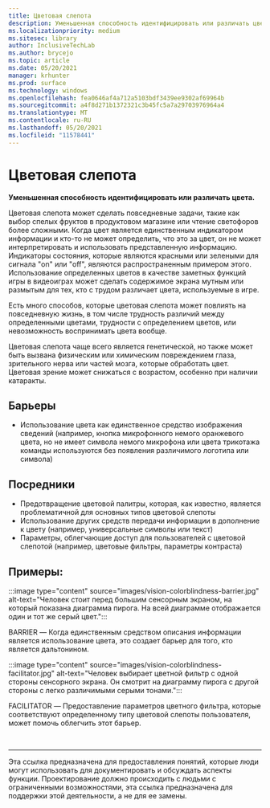 ```yaml
---
title: Цветовая слепота
description: Уменьшенная способность идентифицировать или различать цвета
ms.localizationpriority: medium
ms.sitesec: library
author: InclusiveTechLab
ms.author: brycejo
ms.topic: article
ms.date: 05/20/2021
manager: krhunter
ms.prod: surface
ms.technology: windows
ms.openlocfilehash: fea0646af4a712a5103bdf3439ee9302af69964b
ms.sourcegitcommit: a4f8d271b1372321c3b45fc5a7a29703976964a4
ms.translationtype: MT
ms.contentlocale: ru-RU
ms.lasthandoff: 05/20/2021
ms.locfileid: "11578441"
---
```

# <a name="color-blindness"></a>Цветовая слепота

**Уменьшенная способность идентифицировать или различать цвета.**

Цветовая слепота может сделать повседневные задачи, такие как выбор спелых фруктов в продуктовом магазине или чтение светофоров более сложными. Когда цвет является единственным индикатором информации и кто-то не может определить, что это за цвет, он не может интерпретировать и использовать представленную информацию. Индикаторы состояния, которые являются красными или зелеными для сигнала "on" или "off", являются распространенным примером этого. Использование определенных цветов в качестве заметных функций игры в видеоиграх может сделать содержимое экрана мутным или размытым для тех, кто с трудом различает цвета, используемые в игре.

Есть много способов, которые цветовая слепота может повлиять на повседневную жизнь, в том числе трудность различий между определенными цветами, трудности с определением цветов, или невозможность воспринимать цвета вообще.

Цветовая слепота чаще всего является генетической, но также может быть вызвана физическим или химическим повреждением глаза, зрительного нерва или частей мозга, которые обработать цвет. Цветовая зрение может снижаться с возрастом, особенно при наличии катаракты.

## <a name="barriers"></a>Барьеры
* Использование цвета как единственное средство изображения сведений (например, кнопка микрофонного немого оранжевого цвета, но не имеет символа немого микрофона или цвета трикотажа команды используются без появления различимого логотипа или символа)

## <a name="facilitators"></a>Посредники
* Предотвращение цветовой палитры, которая, как известно, является проблематичной для основных типов цветовой слепоты
* Использование других средств передачи информации в дополнение к цвету (например, универсальные символы или текст)
* Параметры, облегчающие доступ для пользователей с цветовой слепотой (например, цветовые фильтры, параметры контраста)


## <a name="examples"></a>Примеры:

:::image type="content" source="images/vision-colorblindness-barrier.jpg" alt-text="Человек стоит перед большим сенсорным экраном, на который показана диаграмма пирога. На всей диаграмме отображается один и тот же серый цвет.":::

BARRIER — Когда единственным средством описания информации является использование цвета, это создает барьер для того, кто является дальтонином. 

:::image type="content" source="images/vision-colorblindness-facilitator.jpg" alt-text="Человек выбирает цветной фильтр с одной стороны сенсорного экрана. Он смотрит на диаграмму пирога с другой стороны с легко различимыми серыми тонами.":::

FACILITATOR — Предоставление параметров цветного фильтра, которые соответствуют определенному типу цветовой слепоты пользователя, может помочь облегчить этот барьер. 

&nbsp;

[comment]: # (Заявление footer)
___
Эта ссылка предназначена для предоставления понятий, которые люди могут использовать для документировать и обсуждать аспекты функции. Проектирование должно происходить с людьми с ограниченными возможностями, эта ссылка предназначена для поддержки этой деятельности, а не для ее замены. 